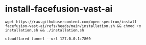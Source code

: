 # install-facefusion-vast-ai
```
wget https://raw.githubusercontent.com/open-spectrum/install-facefusion-vast-ai/refs/heads/main/installation.sh && chmod +x installation.sh && ./installation.sh
```

```
cloudflared tunnel --url 127.0.0.1:7860
```
